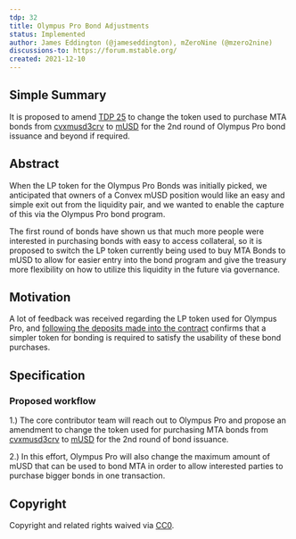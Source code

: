 ```yaml
---
tdp: 32
title: Olympus Pro Bond Adjustments
status: Implemented
author: James Eddington (@jameseddington), mZeroNine (@mzero2nine)
discussions-to: https://forum.mstable.org/
created: 2021-12-10
---
```


## Simple Summary

It is proposed to amend [TDP 25](./tdp-25) to change the token used to purchase MTA bonds from [cvxmusd3crv](https://etherscan.io/token/0xd34d466233c5195193df712936049729140dbbd7) to [mUSD](https://etherscan.io/token/0xe2f2a5c287993345a840db3b0845fbc70f5935a5) for the 2nd round of Olympus Pro bond issuance and beyond if required.

## Abstract

When the LP token for the Olympus Pro Bonds was initially picked, we anticipated that owners of a Convex mUSD position would like an easy and simple exit out from the liquidity pair, and we wanted to enable the capture of this via the Olympus Pro bond program.

The first round of bonds have shown us that much more people were interested in purchasing bonds with easy to access collateral, so it is proposed to switch the LP token currently being used to buy MTA Bonds to mUSD to allow for easier entry into the bond program and give the treasury more flexibility on how to utilize this liquidity in the future via governance.

## Motivation

A lot of feedback was received regarding the LP token used for Olympus Pro, and [following the deposits made into the contract](https://etherscan.io/address/0xa8e5fa0072d292646d49999ef0d7f9354ec8e7a5) confirms that a simpler token for bonding is required to satisfy the usability of these bond purchases.

## Specification

### Proposed workflow

1.) The core contributor team will reach out to Olympus Pro and propose an amendment to change the token used for purchasing MTA bonds from [cvxmusd3crv](https://etherscan.io/token/0xd34d466233c5195193df712936049729140dbbd7) to [mUSD](https://etherscan.io/token/0xe2f2a5c287993345a840db3b0845fbc70f5935a5) for the 2nd round of bond issuance.

2.) In this effort, Olympus Pro will also change the maximum amount of mUSD that can be used to bond MTA in order to allow interested parties to purchase bigger bonds in one transaction.

## Copyright

Copyright and related rights waived via [CC0](https://creativecommons.org/publicdomain/zero/1.0/).
